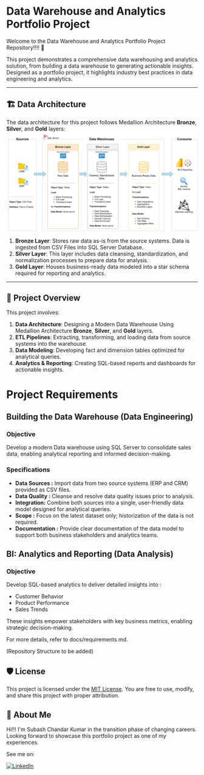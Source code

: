 # Data Warehouse and Analytics Portfolio Project

Welcome to the Data Warehouse and Analytics Portfolio Project Repository!!!! 🚀

This project demonstrates a comprehensive data warehousing and analytics solution, from building a data warehouse to generating actionable insights. Designed as a portfolio project, it highlights industry best practices in data engineering and analytics.

---
## 🏗️ Data Architecture

The data architecture for this project follows Medallion Architecture **Bronze**, **Silver**, and **Gold** layers:
![Data Architecture](docs/data_architecture.png)

1. **Bronze Layer**: Stores raw data as-is from the source systems. Data is ingested from CSV Files into SQL Server Database.
2. **Silver Layer**: This layer includes data cleansing, standardization, and normalization processes to prepare data for analysis.
3. **Gold Layer**: Houses business-ready data modeled into a star schema required for reporting and analytics.

---
## 📖 Project Overview

This project involves:

1. **Data Architecture**: Designing a Modern Data Warehouse Using Medallion Architecture **Bronze**, **Silver**, and **Gold** layers.
2. **ETL Pipelines**: Extracting, transforming, and loading data from source systems into the warehouse.
3. **Data Modeling**: Developing fact and dimension tables optimized for analytical queries.
4. **Analytics & Reporting**: Creating SQL-based reports and dashboards for actionable insights.


# Project Requirements

## Building the Data Warehouse (Data Engineering)

### Objective

Develop a modern Data warehouse using SQL Server to consolidate sales data, enabling analytical reporting and informed decision-making.

### Specifications

- **Data Sources :** Import data from two source systems (ERP and CRM) provided as CSV files.
- **Data Quality :**  Cleanse and resolve data quality issues prior to analysis.
- **Integration:** Combine both sources into a single, user-friendly data model designed for analytical queries.
- **Scope :** Focus on the latest dataset only; historization of the data is not required.
- **Documentation :** Provide clear documentation of the data model to support both business stakeholders and analytics teams.

## BI: Analytics and Reporting (Data Analysis)

### Objective

Develop SQL-based analytics to deliver detailed insights into :

- Customer Behavior
- Product Performance
- Sales Trends

These insights empower stakeholders with key business metrics, enabling strategic decision-making.

For more details, refer to docs/requirements.md.

(Repository Structure to be added)

## 🛡️ License

This project is licensed under the [MIT License](LICENSE). You are free to use, modify, and share this project with proper attribution.

## 🌟 About Me

Hi!!! I'm Subash Chandar Kumar in the transition phase of changing careers. Looking forward to showcase this portfolio project as one of my experiences.

See me on:

[![LinkedIn](https://img.shields.io/badge/linkedin-%230077B5.svg?style=for-the-badge&logo=linkedin&logoColor=white)](https://linkedin.com/in/kumar-subash-chandar)
